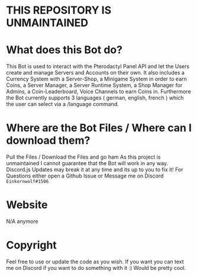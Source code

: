 
<h1>THIS REPOSITORY IS UNMAINTAINED</h1>

# What does this Bot do?
This Bot is used to interact with the Pterodactyl Panel API and let the Users create and manage Servers and Accounts on their own. It also includes a Currency System with a Server-Shop, a Minigame System in order to earn Coins, a Server Manager, a Server Runtime System, a Shop Manager for Admins, a Coin-Leaderboard, Voice Channels to earn Coins in. Furthermore the Bot currently supports 3 languages ( german, english, french ) which the user can select via a /language command.

# Where are the Bot Files / Where can I download them?
Pull the Files / Download the Files and go ham
As this project is unmaintained I cannot guarantee that the Bot will work in any way. Discord.js Updates may break it at any time and its up to you to fix it!
For Questions either open a Github Issue or Message me on Discord ```Einkornwolf#1506```

# Website

N/A anymore

# Copyright

Feel free to use or update the code as you wish. If you want you can text me on Discord if you want to do something with it :) Would be pretty cool.

